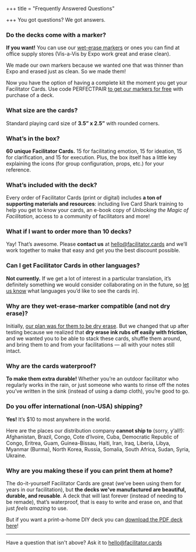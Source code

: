 +++
title = "Frequently Answered Questions"

+++
You got questions? We got answers.

### Do the decks come with a marker?

**If you want!** You can use our [wet-erase markers](https://shop.facilitator.cards/collections/merch/products/wet-erase-markers) or ones you can find at office supply stores (Vis-a-Vis by Expo work great and erase clean).

We made our own markers because we wanted one that was thinner than Expo and erased just as clean. So we made them! 

Now you have the option of having a complete kit the moment you get your Facilitator Cards. Use code PERFECTPAIR [to get our markers for free](https://shop.facilitator.cards/collections/merch/products/wet-erase-markers) with purchase of a deck.

### What size are the cards?

Standard playing card size of **3.5” x 2.5”** with rounded corners.

### What’s in the box?

**60 unique Facilitator Cards.** 15 for facilitating emotion, 15 for ideation, 15 for clarification, and 15 for execution. Plus, the box itself has a little key explaining the icons (for group configuration, props, etc.) for your reference.

### What’s included with the deck?

Every order of Facilitator Cards (print or digital) includes **a ton of supporting materials and resources**: including live Card Shark training to help you get to know your cards, an e-book copy of _Unlocking the Magic of Facilitation_, access to a community of facilitators and more!

### What if I want to order more than 10 decks?

Yay! That’s awesome. Please **contact us** at hello@facilitator.cards and we’ll work together to make that easy and get you the best discount possible.

### Can I get Facilitator Cards in other languages?

**Not currently.** If we get a lot of interest in a particular translation, it’s definitely something we would consider collaborating on in the future, so [let us know](https://www.facilitator.cards/contact) what languages you’d like to see the cards in).

### Why are they wet-erase-marker compatible (and not dry erase)?

Initially, [our plan was for them to be dry erase](https://www.facilitator.cards/blog/testing-and-changing-directions/). But we changed that up after testing because we realized that **dry erase ink rubs off easily with friction**, and we wanted you to be able to stack these cards, shuffle them around, and bring them to and from your facilitations — all with your notes still intact.

### Why are the cards waterproof?

**To make them extra durable!** Whether you’re an outdoor facilitator who regularly works in the rain, or just someone who wants to rinse off the notes you’ve written in the sink (instead of using a damp cloth), you’re good to go.

### Do you offer international (non-USA) shipping?

**Yes!** It’s $10 to most anywhere in the world.

Here are the places our distribution company **cannot ship to** (sorry, y’all!): Afghanistan, Brazil, Congo, Cote d’Ivoire, Cuba, Democratic Republic of Congo, Eritrea, Guam, Guinea-Bissau, Haiti, Iran, Iraq, Liberia, Libya, Myanmar (Burma), North Korea, Russia, Somalia, South Africa, Sudan, Syria, Ukraine.

### Why are you making these if you can print them at home?

The do-it-yourself Facilitator Cards are great (we’ve been using them for years in our facilitation), but **the decks we've manufactured are beautiful, durable, and reusable**. A deck that will last forever (instead of needing to be remade), that’s waterproof, that is easy to write and erase on, and that just _feels amazing_ to use.

But if you want a print-a-home DIY deck you can [download the PDF deck here](https://facilitatorcards.gumroad.com/l/FCDIY)!

***

Have a question that isn't above? Ask it to hello@facilitator.cards